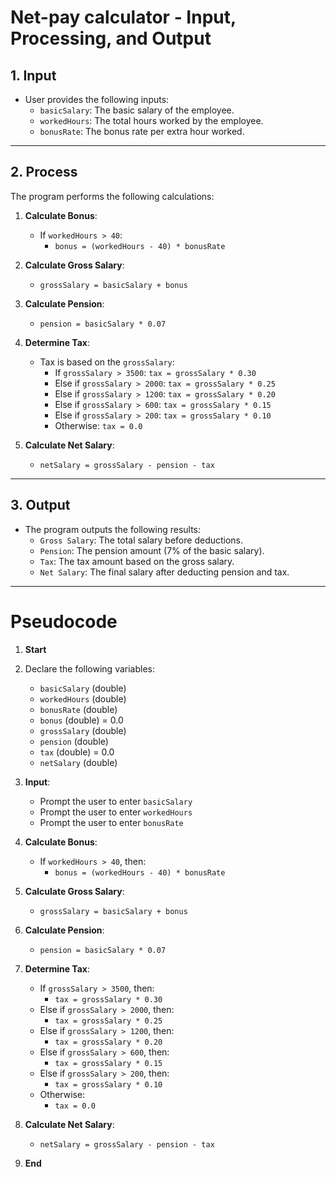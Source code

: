 # Net-pay calculator - Input, Processing, and Output

## 1. Input
- User provides the following inputs:
  - `basicSalary`: The basic salary of the employee.
  - `workedHours`: The total hours worked by the employee.
  - `bonusRate`: The bonus rate per extra hour worked. 
---

## 2. Process
The program performs the following calculations:

1. **Calculate Bonus**:
   - If `workedHours > 40`:
     - `bonus = (workedHours - 40) * bonusRate`

2. **Calculate Gross Salary**:
   - `grossSalary = basicSalary + bonus`

3. **Calculate Pension**:
   - `pension = basicSalary * 0.07`

4. **Determine Tax**:
   - Tax is based on the `grossSalary`:
     - If `grossSalary > 3500`: `tax = grossSalary * 0.30`
     - Else if `grossSalary > 2000`: `tax = grossSalary * 0.25`
     - Else if `grossSalary > 1200`: `tax = grossSalary * 0.20`
     - Else if `grossSalary > 600`: `tax = grossSalary * 0.15`
     - Else if `grossSalary > 200`: `tax = grossSalary * 0.10`
     - Otherwise: `tax = 0.0`

5. **Calculate Net Salary**:
   - `netSalary = grossSalary - pension - tax`

---

## 3. Output
- The program outputs the following results:
  - `Gross Salary`: The total salary before deductions.
  - `Pension`: The pension amount (7% of the basic salary).
  - `Tax`: The tax amount based on the gross salary.
  - `Net Salary`: The final salary after deducting pension and tax.

---


# Pseudocode

1. **Start**

2. Declare the following variables:
   - `basicSalary` (double)
   - `workedHours` (double)
   - `bonusRate` (double)
   - `bonus` (double) = 0.0
   - `grossSalary` (double)
   - `pension` (double)
   - `tax` (double) = 0.0
   - `netSalary` (double)

3. **Input**:
   - Prompt the user to enter `basicSalary`
   - Prompt the user to enter `workedHours`
   - Prompt the user to enter `bonusRate`

4. **Calculate Bonus**:
   - If `workedHours > 40`, then:
     - `bonus = (workedHours - 40) * bonusRate`

5. **Calculate Gross Salary**:
   - `grossSalary = basicSalary + bonus`

6. **Calculate Pension**:
   - `pension = basicSalary * 0.07`

7. **Determine Tax**:
   - If `grossSalary > 3500`, then:
     - `tax = grossSalary * 0.30`
   - Else if `grossSalary > 2000`, then:
     - `tax = grossSalary * 0.25`
   - Else if `grossSalary > 1200`, then:
     - `tax = grossSalary * 0.20`
   - Else if `grossSalary > 600`, then:
     - `tax = grossSalary * 0.15`
   - Else if `grossSalary > 200`, then:
     - `tax = grossSalary * 0.10`
   - Otherwise:
     - `tax = 0.0`

8. **Calculate Net Salary**:
   - `netSalary = grossSalary - pension - tax`

9. **End**
